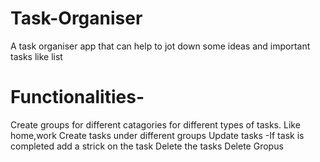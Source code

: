 # Task-Organiser
A task organiser app that can help to jot down some ideas and important tasks like list
# Functionalities-
Create groups for different catagories for different types of tasks. Like home,work
Create tasks under different groups
Update tasks -If task is completed add a strick on the task
Delete the tasks
Delete Gropus


